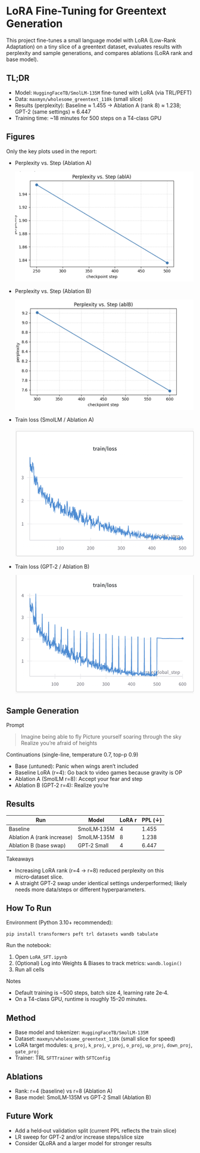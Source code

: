 # LoRA Fine-Tuning for Greentext Generation

This project fine-tunes a small language model with LoRA (Low-Rank Adaptation) on a tiny slice of a greentext dataset, evaluates results with perplexity and sample generations, and compares ablations (LoRA rank and base model).

## TL;DR

- Model: `HuggingFaceTB/SmolLM-135M` fine-tuned with LoRA (via TRL/PEFT)
- Data: `maxmyn/wholesome_greentext_110k` (small slice)
- Results (perplexity): Baseline ≈ 1.455 → Ablation A (rank 8) ≈ 1.238; GPT-2 (same settings) ≈ 6.447
- Training time: ~18 minutes for 500 steps on a T4-class GPU

## Figures

Only the key plots used in the report:

- Perplexity vs. Step (Ablation A)

  ![Perplexity vs. Step (Ablation A)](assets/page1_img1.png)

- Perplexity vs. Step (Ablation B)

  ![Perplexity vs. Step (Ablation B)](assets/page2_img2.png)

- Train loss (SmolLM / Ablation A)

  ![train/loss (A)](assets/page2_img3.png)

- Train loss (GPT‑2 / Ablation B)

  ![train/loss (B)](assets/page2_img4.png)

## Sample Generation

Prompt

> Imagine being able to fly
> Picture yourself soaring through the sky
> Realize you’re afraid of heights
>

Continuations (single-line, temperature 0.7, top-p 0.9)

- Base (untuned): Panic when wings aren’t included
- Baseline LoRA (r=4): Go back to video games because gravity is OP
- Ablation A (SmolLM r=8): Accept your fear and step
- Ablation B (GPT‑2 r=4): Realize you’re

## Results

| Run                       | Model                    | LoRA r | PPL (↓) |
|---------------------------|--------------------------|--------|---------|
| Baseline                  | SmolLM‑135M              | 4      | 1.455   |
| Ablation A (rank increase)| SmolLM‑135M              | 8      | 1.238   |
| Ablation B (base swap)    | GPT‑2 Small              | 4      | 6.447   |

Takeaways

- Increasing LoRA rank (r=4 → r=8) reduced perplexity on this micro‑dataset slice.
- A straight GPT‑2 swap under identical settings underperformed; likely needs more data/steps or different hyperparameters.

## How To Run

Environment (Python 3.10+ recommended):

```
pip install transformers peft trl datasets wandb tabulate
```

Run the notebook:

1) Open `LoRA_SFT.ipynb`
2) (Optional) Log into Weights & Biases to track metrics: `wandb.login()`
3) Run all cells

Notes

- Default training is ~500 steps, batch size 4, learning rate 2e‑4.
- On a T4-class GPU, runtime is roughly 15–20 minutes.

## Method

- Base model and tokenizer: `HuggingFaceTB/SmolLM-135M`
- Dataset: `maxmyn/wholesome_greentext_110k` (small slice for speed)
- LoRA target modules: `q_proj`, `k_proj`, `v_proj`, `o_proj`, `up_proj`, `down_proj`, `gate_proj`
- Trainer: TRL `SFTTrainer` with `SFTConfig`

## Ablations

- Rank: r=4 (baseline) vs r=8 (Ablation A)
- Base model: SmolLM‑135M vs GPT‑2 Small (Ablation B)

## Future Work

- Add a held‑out validation split (current PPL reflects the train slice)
- LR sweep for GPT‑2 and/or increase steps/slice size
- Consider QLoRA and a larger model for stronger results

